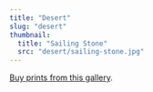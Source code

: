 ```yaml
---
title: "Desert"
slug: "desert"
thumbnail:
  title: "Sailing Stone"
  src: "desert/sailing-stone.jpg"
---
```


[Buy prints from this gallery](https://weshargrovephotography.square.site/shop/desert-prints/4).
